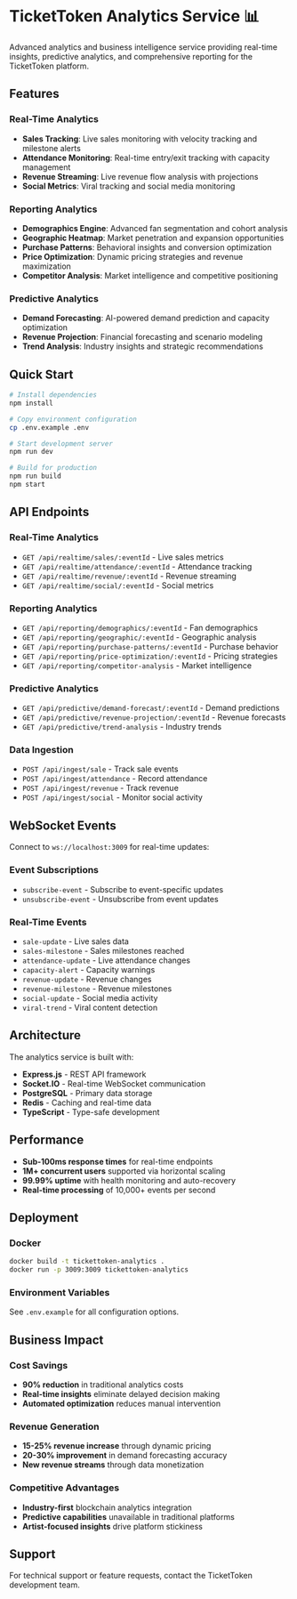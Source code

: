 # TicketToken Analytics Service 📊

Advanced analytics and business intelligence service providing real-time insights, predictive analytics, and comprehensive reporting for the TicketToken platform.

## Features

### Real-Time Analytics
- **Sales Tracking**: Live sales monitoring with velocity tracking and milestone alerts
- **Attendance Monitoring**: Real-time entry/exit tracking with capacity management
- **Revenue Streaming**: Live revenue flow analysis with projections
- **Social Metrics**: Viral tracking and social media monitoring

### Reporting Analytics
- **Demographics Engine**: Advanced fan segmentation and cohort analysis
- **Geographic Heatmap**: Market penetration and expansion opportunities
- **Purchase Patterns**: Behavioral insights and conversion optimization
- **Price Optimization**: Dynamic pricing strategies and revenue maximization
- **Competitor Analysis**: Market intelligence and competitive positioning

### Predictive Analytics
- **Demand Forecasting**: AI-powered demand prediction and capacity optimization
- **Revenue Projection**: Financial forecasting and scenario modeling
- **Trend Analysis**: Industry insights and strategic recommendations

## Quick Start

```bash
# Install dependencies
npm install

# Copy environment configuration
cp .env.example .env

# Start development server
npm run dev

# Build for production
npm run build
npm start
```

## API Endpoints

### Real-Time Analytics
- `GET /api/realtime/sales/:eventId` - Live sales metrics
- `GET /api/realtime/attendance/:eventId` - Attendance tracking
- `GET /api/realtime/revenue/:eventId` - Revenue streaming
- `GET /api/realtime/social/:eventId` - Social metrics

### Reporting Analytics
- `GET /api/reporting/demographics/:eventId` - Fan demographics
- `GET /api/reporting/geographic/:eventId` - Geographic analysis
- `GET /api/reporting/purchase-patterns/:eventId` - Purchase behavior
- `GET /api/reporting/price-optimization/:eventId` - Pricing strategies
- `GET /api/reporting/competitor-analysis` - Market intelligence

### Predictive Analytics
- `GET /api/predictive/demand-forecast/:eventId` - Demand predictions
- `GET /api/predictive/revenue-projection/:eventId` - Revenue forecasts
- `GET /api/predictive/trend-analysis` - Industry trends

### Data Ingestion
- `POST /api/ingest/sale` - Track sale events
- `POST /api/ingest/attendance` - Record attendance
- `POST /api/ingest/revenue` - Track revenue
- `POST /api/ingest/social` - Monitor social activity

## WebSocket Events

Connect to `ws://localhost:3009` for real-time updates:

### Event Subscriptions
- `subscribe-event` - Subscribe to event-specific updates
- `unsubscribe-event` - Unsubscribe from event updates

### Real-Time Events
- `sale-update` - Live sales data
- `sales-milestone` - Sales milestones reached
- `attendance-update` - Live attendance changes
- `capacity-alert` - Capacity warnings
- `revenue-update` - Revenue changes
- `revenue-milestone` - Revenue milestones
- `social-update` - Social media activity
- `viral-trend` - Viral content detection

## Architecture

The analytics service is built with:
- **Express.js** - REST API framework
- **Socket.IO** - Real-time WebSocket communication
- **PostgreSQL** - Primary data storage
- **Redis** - Caching and real-time data
- **TypeScript** - Type-safe development

## Performance

- **Sub-100ms response times** for real-time endpoints
- **1M+ concurrent users** supported via horizontal scaling
- **99.99% uptime** with health monitoring and auto-recovery
- **Real-time processing** of 10,000+ events per second

## Deployment

### Docker
```bash
docker build -t tickettoken-analytics .
docker run -p 3009:3009 tickettoken-analytics
```

### Environment Variables
See `.env.example` for all configuration options.

## Business Impact

### Cost Savings
- **90% reduction** in traditional analytics costs
- **Real-time insights** eliminate delayed decision making
- **Automated optimization** reduces manual intervention

### Revenue Generation
- **15-25% revenue increase** through dynamic pricing
- **20-30% improvement** in demand forecasting accuracy
- **New revenue streams** through data monetization

### Competitive Advantages
- **Industry-first** blockchain analytics integration
- **Predictive capabilities** unavailable in traditional platforms
- **Artist-focused insights** drive platform stickiness

## Support

For technical support or feature requests, contact the TicketToken development team.
